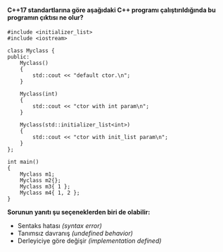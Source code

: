 #### C++17 standartlarına göre aşağıdaki C++ programı çalıştırıldığında bu programın çıktısı ne olur?


```
#include <initializer_list>
#include <iostream>
 
class Myclass {
public:
	Myclass() 
	{
		std::cout << "default ctor.\n";
	}
 
	Myclass(int)
	{
		std::cout << "ctor with int param\n";
	}
 
	Myclass(std::initializer_list<int>)
	{
		std::cout << "ctor with init_list param\n";
	}
};
 
int main() 
{
	Myclass m1;
	Myclass m2{};
	Myclass m3{ 1 };
	Myclass m4{ 1, 2 };
}
```

__Sorunun yanıtı şu seçeneklerden biri de olabilir:__

+ Sentaks hatası *(syntax error)*
+ Tanımsız davranış *(undefined behavior)*
+ Derleyiciye göre değişir *(implementation defined)*
